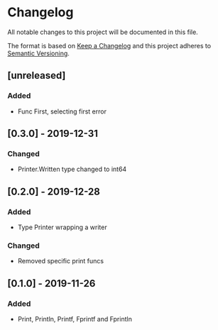 # Changelog
All notable changes to this project will be documented in this file.

The format is based on [Keep a Changelog](http://keepachangelog.com/en/1.0.0/)
and this project adheres to [Semantic Versioning](http://semver.org/spec/v2.0.0.html).

## [unreleased]
### Added

- Func First, selecting first error

## [0.3.0] - 2019-12-31
### Changed

- Printer.Written type changed to int64

## [0.2.0] - 2019-12-28
### Added

- Type Printer wrapping a writer

### Changed

- Removed specific print funcs

## [0.1.0] - 2019-11-26
### Added

- Print, Println, Printf, Fprintf and Fprintln
